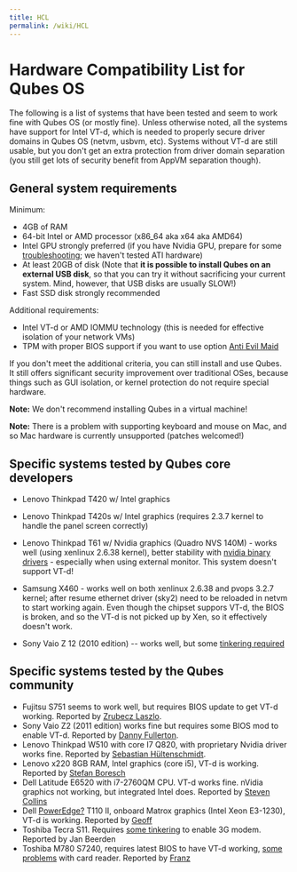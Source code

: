 ```yaml
---
title: HCL
permalink: /wiki/HCL
---
```


Hardware Compatibility List for Qubes OS
========================================

The following is a list of systems that have been tested and seem to work fine with Qubes OS (or mostly fine). Unless otherwise noted, all the systems have support for Intel VT-d, which is needed to properly secure driver domains in Qubes OS (netvm, usbvm, etc). Systems without VT-d are still usable, but you don't get an extra protection from driver domain separation (you still get lots of security benefit from AppVM separation though).

General system requirements
---------------------------

Minimum:

-   4GB of RAM
-   64-bit Intel or AMD processor (x86\_64 aka x64 aka AMD64)
-   Intel GPU strongly preferred (if you have Nvidia GPU, prepare for some [troubleshooting](/wiki/InstallNvidiaDriver); we haven't tested ATI hardware)
-   At least 20GB of disk (Note that **it is possible to install Qubes on an external USB disk**, so that you can try it without sacrificing your current system. Mind, however, that USB disks are usually SLOW!)
-   Fast SSD disk strongly recommended

Additional requirements:

-   Intel VT-d or AMD IOMMU technology (this is needed for effective isolation of your network VMs)
-   TPM with proper BIOS support if you want to use option [​Anti Evil Maid](http://theinvisiblethings.blogspot.com/2011/09/anti-evil-maid.html)

If you don't meet the additional criteria, you can still install and use Qubes. It still offers significant security improvement over traditional OSes, because things such as GUI isolation, or kernel protection do not require special hardware.

**Note:** We don't recommend installing Qubes in a virtual machine!

**Note:** There is a problem with supporting keyboard and mouse on Mac, and so Mac hardware is currently unsupported (patches welcomed!)

Specific systems tested by Qubes core developers
------------------------------------------------

-   Lenovo Thinkpad T420 w/ Intel graphics
-   Lenovo Thinkpad T420s w/ Intel graphics (requires 2.3.7 kernel to handle the panel screen correctly)
-   Lenovo Thinkpad T61 w/ Nvidia graphics (Quadro NVS 140M) - works well (using xenlinux 2.6.38 kernel), better stability with [nvidia binary drivers](/wiki/InstallNvidiaDriver) - especially when using external monitor. This system doesn't support VT-d!

-   Samsung X460 - works well on both xenlinux 2.6.38 and pvops 3.2.7 kernel; after resume ethernet driver (sky2) need to be reloaded in netvm to start working again. Even though the chipset suppors VT-d, the BIOS is broken, and so the VT-d is not picked up by Xen, so it effectively doesn't work.

-   Sony Vaio Z 12 (2010 edition) -- works well, but some [tinkering required](/wiki/SonyVaioTinkering)

Specific systems tested by the Qubes community
----------------------------------------------

-   Fujitsu S751 seems to work well, but requires BIOS update to get VT-d working. Reported by [​Zrubecz Laszlo](https://groups.google.com/forum/#!msg/qubes-devel/xoyNCigBvFE/ER61L6TbVpwJ).
-   Sony Vaio Z2 (2011 edition) works fine but requires some BIOS mod to enable VT-d. Reported by [​Danny Fullerton](https://groups.google.com/d/msg/qubes-devel/xoyNCigBvFE/fkC6em-Wqd0J).
-   Lenovo Thinkpad W510 with core I7 Q820, with proprietary Nvidia driver works fine. Reported by [​Sebastian Hültenschmidt](https://groups.google.com/forum/#!msg/qubes-devel/TgDWwBs36yA/IUFZPHs716cJ).
-   Lenovo x220 8GB RAM, Intel graphics (core i5), VT-d is working. Reported by [​Stefan Boresch](https://groups.google.com/group/qubes-devel/msg/f41578eef913446a)
-   Dell Latitude E6520 with i7-2760QM CPU. VT-d works fine. nVidia graphics not working, but integrated Intel does. Reported by [​Steven Collins](https://groups.google.com/group/qubes-devel/msg/340afc6fc2d06d0e)
-   Dell [PowerEdge?](/wiki/PowerEdge) T110 II, onboard Matrox graphics (Intel Xeon E3-1230), VT-d is working. Reported by [​Geoff](https://groups.google.com/group/qubes-devel/msg/8a894915909eeaee)
-   Toshiba Tecra S11. Requires [​some tinkering](https://groups.google.com/group/qubes-devel/browse_thread/thread/fdec0ec165a87726) to enable 3G modem. Reported by Jan Beerden
-   Toshiba M780 S7240, requires latest BIOS to have VT-d working, [​some problems](https://groups.google.com/group/qubes-devel/browse_thread/thread/2b89d2dc5f999ab7) with card reader. Reported by [​Franz](https://groups.google.com/group/qubes-devel/browse_thread/thread/66e97c990a08d8e2)


